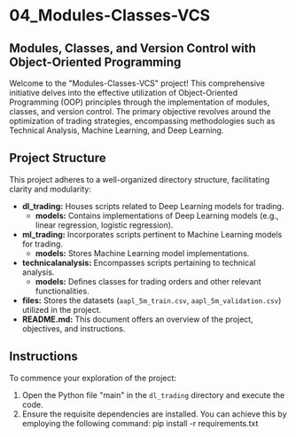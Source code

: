 # 04_Modules-Classes-VCS

## Modules, Classes, and Version Control with Object-Oriented Programming

Welcome to the "Modules-Classes-VCS" project! This comprehensive initiative delves into the effective utilization of Object-Oriented Programming (OOP) principles through the implementation of modules, classes, and version control. The primary objective revolves around the optimization of trading strategies, encompassing methodologies such as Technical Analysis, Machine Learning, and Deep Learning.

## Project Structure

This project adheres to a well-organized directory structure, facilitating clarity and modularity:

- **dl_trading:** Houses scripts related to Deep Learning models for trading.
  - **models:** Contains implementations of Deep Learning models (e.g., linear regression, logistic regression).
- **ml_trading:** Incorporates scripts pertinent to Machine Learning models for trading.
  - **models:** Stores Machine Learning model implementations.
- **technicalanalysis:** Encompasses scripts pertaining to technical analysis.
  - **models:** Defines classes for trading orders and other relevant functionalities.
- **files:** Stores the datasets (`aapl_5m_train.csv`, `aapl_5m_validation.csv`) utilized in the project.
- **README.md:** This document offers an overview of the project, objectives, and instructions.

## Instructions

To commence your exploration of the project:

1. Open the Python file "main" in the `dl_trading` directory and execute the code.
2. Ensure the requisite dependencies are installed. You can achieve this by employing the following command:
   pip install -r requirements.txt

